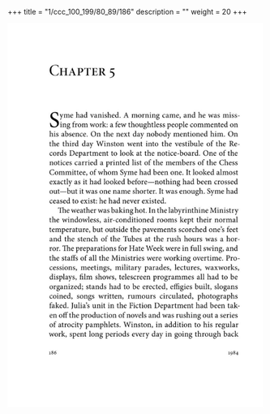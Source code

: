 +++
title = "1/ccc_100_199/80_89/186"
description = ""
weight = 20
+++

<img class="center-fit-jpg" src="/jpg_/out_jpg_1984__186.jpg" ></img>

